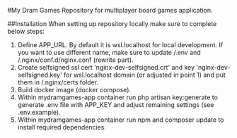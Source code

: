 #My Dram Games
Repository for multiplayer board games application.

##Installation
When setting up repository locally make sure to complete below steps:
1. Define APP_URL. By default it is wsl.localhost for local development. If you want to use different name, make sure to update /.env and /.nginx/conf.d/nginx.conf (rewrite part).
2. Create selfsigned ssl cert 'nginx-dev-selfsigned.crt' and key 'nginx-dev-selfsigned.key' for wsl.localhost domain (or adjusted in point 1) and put them in /.nginx/certs folder.
3. Build docker image (docker compose).
4. Within mydramgames-app container run php artisan key:generate to generate .env file with APP_KEY and adjust remaining settings (see .env.example).
5. Within mydramgames-app container run npm and composer update to install required dependencies.
